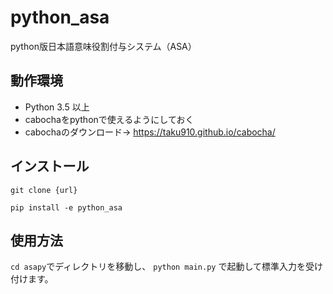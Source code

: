 # python_asa
python版日本語意味役割付与システム（ASA）


## 動作環境
- Python 3.5 以上
- cabochaをpythonで使えるようにしておく
- cabochaのダウンロード→ https://taku910.github.io/cabocha/

## インストール
```git clone {url} ```

```pip install -e python_asa```

## 使用方法
```cd asapy```でディレクトリを移動し、
```python main.py``` で起動して標準入力を受け付けます。
